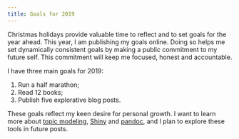 ```yaml
---
title: Goals for 2019
---
```


Christmas holidays provide valuable time to reflect and to set goals for the year ahead.
This year, I am publishing my goals online.
Doing so helps me set dynamically consistent goals by making a public commitment to my future self.
This commitment will keep me focused, honest and accountable.

I have three main goals for 2019:

1. Run a half marathon;
2. Read 12 books;
3. Publish five explorative blog posts.

These goals reflect my keen desire for personal growth.
I want to learn more about [topic modeling](https://en.wikipedia.org/wiki/Topic_model), [Shiny](https://shiny.rstudio.com) and [pandoc](http://pandoc.org), and I plan to explore these tools in future posts.
